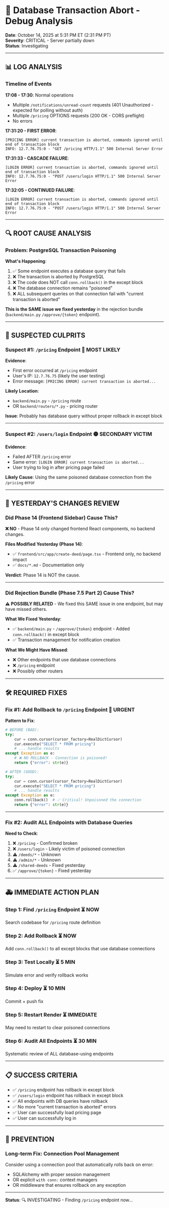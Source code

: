 # 🚨 Database Transaction Abort - Debug Analysis

**Date**: October 14, 2025 at 5:31 PM ET (2:31 PM PT)  
**Severity**: CRITICAL - Server partially down  
**Status**: Investigating

---

## 📊 LOG ANALYSIS

### **Timeline of Events**

**17:08 - 17:30**: Normal operations
- Multiple `/notifications/unread-count` requests (401 Unauthorized - expected for polling without auth)
- Multiple `/pricing` OPTIONS requests (200 OK - CORS preflight)
- No errors

**17:31:20 - FIRST ERROR**:
```
[PRICING ERROR] current transaction is aborted, commands ignored until end of transaction block
INFO: 12.7.76.75:0 - "GET /pricing HTTP/1.1" 500 Internal Server Error
```

**17:31:33 - CASCADE FAILURE**:
```
[LOGIN ERROR] current transaction is aborted, commands ignored until end of transaction block
INFO: 12.7.76.75:0 - "POST /users/login HTTP/1.1" 500 Internal Server Error
```

**17:32:05 - CONTINUED FAILURE**:
```
[LOGIN ERROR] current transaction is aborted, commands ignored until end of transaction block
INFO: 12.7.76.75:0 - "POST /users/login HTTP/1.1" 500 Internal Server Error
```

---

## 🔍 ROOT CAUSE ANALYSIS

### **Problem**: PostgreSQL Transaction Poisoning

**What's Happening**:
1. ✅ Some endpoint executes a database query that fails
2. ❌ The transaction is aborted by PostgreSQL
3. ❌ The code does NOT call `conn.rollback()` in the except block
4. ❌ The database connection remains "poisoned"
5. ❌ ALL subsequent queries on that connection fail with "current transaction is aborted"

**This is the SAME issue we fixed yesterday** in the rejection bundle (`backend/main.py` `/approve/{token}` endpoint).

---

## 🎯 SUSPECTED CULPRITS

### **Suspect #1: `/pricing` Endpoint** 🔴 MOST LIKELY

**Evidence**:
- First error occurred at `/pricing` endpoint
- User's IP: `12.7.76.75` (likely the user testing)
- Error message: `[PRICING ERROR] current transaction is aborted...`

**Likely Location**:
- `backend/main.py` - `/pricing` route
- OR `backend/routers/*.py` - pricing router

**Issue**: Probably has database query without proper rollback in except block

---

### **Suspect #2: `/users/login` Endpoint** 🟡 SECONDARY VICTIM

**Evidence**:
- Failed AFTER `/pricing` error
- Same error: `[LOGIN ERROR] current transaction is aborted...`
- User trying to log in after pricing page failed

**Likely Cause**: Using the same poisoned database connection from the `/pricing` error

---

## 🔬 YESTERDAY'S CHANGES REVIEW

### **Did Phase 14 (Frontend Sidebar) Cause This?**
**❌ NO** - Phase 14 only changed frontend React components, no backend changes.

**Files Modified Yesterday (Phase 14)**:
- ✅ `frontend/src/app/create-deed/page.tsx` - Frontend only, no backend impact
- ✅ `docs/*.md` - Documentation only

**Verdict**: Phase 14 is NOT the cause.

---

### **Did Rejection Bundle (Phase 7.5 Part 2) Cause This?**
**⚠️ POSSIBLY RELATED** - We fixed this SAME issue in one endpoint, but may have missed others.

**What We Fixed Yesterday**:
- ✅ `backend/main.py` - `/approve/{token}` endpoint - Added `conn.rollback()` in except block
- ✅ Transaction management for notification creation

**What We Might Have Missed**:
- ❌ Other endpoints that use database connections
- ❌ `/pricing` endpoint
- ❌ Possibly other routers

---

## 🛠️ REQUIRED FIXES

### **Fix #1: Add Rollback to `/pricing` Endpoint** 🔴 URGENT

**Pattern to Fix**:
```python
# BEFORE (BAD):
try:
    cur = conn.cursor(cursor_factory=RealDictCursor)
    cur.execute("SELECT * FROM pricing")
    # ... handle results
except Exception as e:
    # ❌ NO ROLLBACK - Connection is poisoned!
    return {"error": str(e)}

# AFTER (GOOD):
try:
    cur = conn.cursor(cursor_factory=RealDictCursor)
    cur.execute("SELECT * FROM pricing")
    # ... handle results
except Exception as e:
    conn.rollback()  # ✅ Critical! Unpoisoned the connection
    return {"error": str(e)}
```

---

### **Fix #2: Audit ALL Endpoints with Database Queries**

**Need to Check**:
1. ❌ `/pricing` - Confirmed broken
2. ❌ `/users/login` - Likely victim of poisoned connection
3. ⚠️ `/deeds/*` - Unknown
4. ⚠️ `/admin/*` - Unknown
5. ⚠️ `/shared-deeds` - Fixed yesterday
6. ✅ `/approve/{token}` - Fixed yesterday

---

## 🚑 IMMEDIATE ACTION PLAN

### **Step 1: Find `/pricing` Endpoint** ⏳ NOW
Search codebase for `/pricing` route definition

### **Step 2: Add Rollback** ⏳ NOW
Add `conn.rollback()` to all except blocks that use database connections

### **Step 3: Test Locally** ⏳ 5 MIN
Simulate error and verify rollback works

### **Step 4: Deploy** ⏳ 10 MIN
Commit + push fix

### **Step 5: Restart Render** ⏳ IMMEDIATE
May need to restart to clear poisoned connections

### **Step 6: Audit All Endpoints** ⏳ 30 MIN
Systematic review of ALL database-using endpoints

---

## 📋 SUCCESS CRITERIA

- ✅ `/pricing` endpoint has rollback in except block
- ✅ `/users/login` endpoint has rollback in except block
- ✅ All endpoints with DB queries have rollback
- ✅ No more "current transaction is aborted" errors
- ✅ User can successfully load pricing page
- ✅ User can successfully log in

---

## 🎯 PREVENTION

### **Long-term Fix**: Connection Pool Management
Consider using a connection pool that automatically rolls back on error:
- SQLAlchemy with proper session management
- OR explicit `with conn:` context managers
- OR middleware that ensures rollback on any exception

---

**Status**: 🔍 INVESTIGATING - Finding `/pricing` endpoint now...

